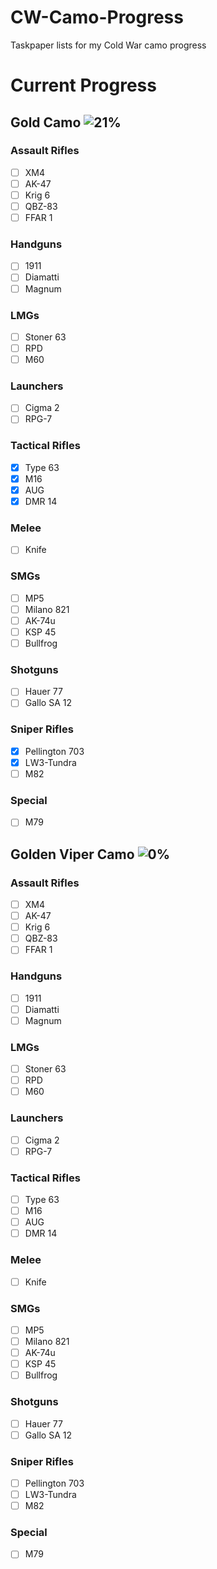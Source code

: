 # CW-Camo-Progress
Taskpaper lists for my Cold War camo progress


# Current Progress
## Gold Camo ![21%](https://progress-bar.dev/21/?width=200&color=babaca)
### Assault Rifles
- [ ] XM4
- [ ] AK-47
- [ ] Krig 6
- [ ] QBZ-83
- [ ] FFAR 1
### Handguns
- [ ] 1911
- [ ] Diamatti
- [ ] Magnum
### LMGs
- [ ] Stoner 63
- [ ] RPD
- [ ] M60
### Launchers
- [ ] Cigma 2
- [ ] RPG-7
### Tactical Rifles
- [x] Type 63
- [x] M16
- [x] AUG
- [x] DMR 14
### Melee
- [ ] Knife
### SMGs
- [ ] MP5
- [ ] Milano 821
- [ ] AK-74u
- [ ] KSP 45
- [ ] Bullfrog
### Shotguns
- [ ] Hauer 77
- [ ] Gallo SA 12
### Sniper Rifles
- [x] Pellington 703
- [x] LW3-Tundra
- [ ] M82
### Special
- [ ] M79



## Golden Viper Camo ![0%](https://progress-bar.dev/0/?width=200&color=babaca)
### Assault Rifles
- [ ] XM4
- [ ] AK-47
- [ ] Krig 6
- [ ] QBZ-83
- [ ] FFAR 1
### Handguns
- [ ] 1911
- [ ] Diamatti
- [ ] Magnum
### LMGs
- [ ] Stoner 63
- [ ] RPD
- [ ] M60
### Launchers
- [ ] Cigma 2
- [ ] RPG-7
### Tactical Rifles
- [ ] Type 63
- [ ] M16
- [ ] AUG
- [ ] DMR 14
### Melee
- [ ] Knife
### SMGs
- [ ] MP5
- [ ] Milano 821
- [ ] AK-74u
- [ ] KSP 45
- [ ] Bullfrog
### Shotguns
- [ ] Hauer 77
- [ ] Gallo SA 12
### Sniper Rifles
- [ ] Pellington 703
- [ ] LW3-Tundra
- [ ] M82
### Special
- [ ] M79